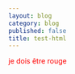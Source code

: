 ```yaml
---
layout: blog
category: blog
published: false
title: test-html
---
```

<span style="color: red">je dois être rouge</span>